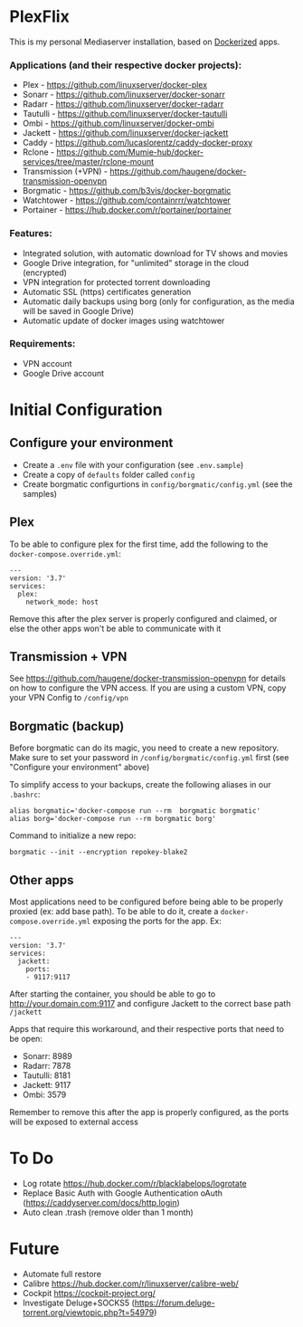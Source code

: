 # PlexFlix

This is my personal Mediaserver installation, based on [Dockerized](http://docker.com) 
apps. 

### Applications (and their respective docker projects):

- Plex - https://github.com/linuxserver/docker-plex
- Sonarr - https://github.com/linuxserver/docker-sonarr
- Radarr - https://github.com/linuxserver/docker-radarr
- Tautulli - https://github.com/linuxserver/docker-tautulli
- Ombi - https://github.com/linuxserver/docker-ombi
- Jackett - https://github.com/linuxserver/docker-jackett
- Caddy - https://github.com/lucaslorentz/caddy-docker-proxy
- Rclone - https://github.com/Mumie-hub/docker-services/tree/master/rclone-mount
- Transmission (+VPN) - https://github.com/haugene/docker-transmission-openvpn
- Borgmatic - https://github.com/b3vis/docker-borgmatic
- Watchtower - https://github.com/containrrr/watchtower
- Portainer - https://hub.docker.com/r/portainer/portainer

### Features:
- Integrated solution, with automatic download for TV shows and movies
- Google Drive integration, for "unlimited" storage in the cloud (encrypted)
- VPN integration for protected torrent downloading
- Automatic SSL (https) certificates generation
- Automatic daily backups using borg (only for configuration, as the media will be saved in Google Drive)
- Automatic update of docker images using watchtower

### Requirements:
- VPN account
- Google Drive account

# Initial Configuration

## Configure your environment

- Create a `.env` file with your configuration (see `.env.sample`)
- Create a copy of `defaults` folder called `config`
- Create borgmatic configurtions in `config/borgmatic/config.yml` (see the samples)

## Plex
To be able to configure plex for the first time, add the following to the `docker-compose.override.yml`:
```
---
version: '3.7'
services:
  plex:
    network_mode: host
```
Remove this after the plex server is properly configured and claimed, or else the other apps 
won't be able to communicate with it

## Transmission + VPN
See https://github.com/haugene/docker-transmission-openvpn for details on how to configure the VPN 
access. If you are using a custom VPN, copy your VPN Config to `/config/vpn`

## Borgmatic (backup)
Before borgmatic can do its magic, you need to create a new repository. Make sure to set your 
password in `/config/borgmatic/config.yml` first (see "Configure your environment" above)

To simplify access to your backups, create the following aliases in our `.bashrc`:
```
alias borgmatic='docker-compose run --rm  borgmatic borgmatic'
alias borg='docker-compose run --rm borgmatic borg'
```

Command to initialize a new repo:
```
borgmatic --init --encryption repokey-blake2
```

## Other apps
Most applications need to be configured before being able to be properly proxied (ex: add base path).
To be able to do it, create a `docker-compose.override.yml` exposing the ports for the app. Ex:
```
---
version: '3.7'
services:
  jackett:
    ports:
    - 9117:9117
```

After starting the container, you should be able to go to http://your.domain.com:9117 and configure Jackett
to the correct base path `/jackett`

Apps that require this workaround, and their respective ports that need to be open:
- Sonarr: 8989
- Radarr: 7878
- Tautulli: 8181
- Jackett: 9117
- Ombi: 3579

Remember to remove this after the app is properly configured, as the ports will be exposed to 
external access

# To Do
- Log rotate https://hub.docker.com/r/blacklabelops/logrotate
- Replace Basic Auth with Google Authentication oAuth (https://caddyserver.com/docs/http.login)
- Auto clean .trash (remove older than 1 month)

# Future
- Automate full restore
- Calibre https://hub.docker.com/r/linuxserver/calibre-web/
- Cockpit https://cockpit-project.org/
- Investigate Deluge+SOCKS5 (https://forum.deluge-torrent.org/viewtopic.php?t=54979)
